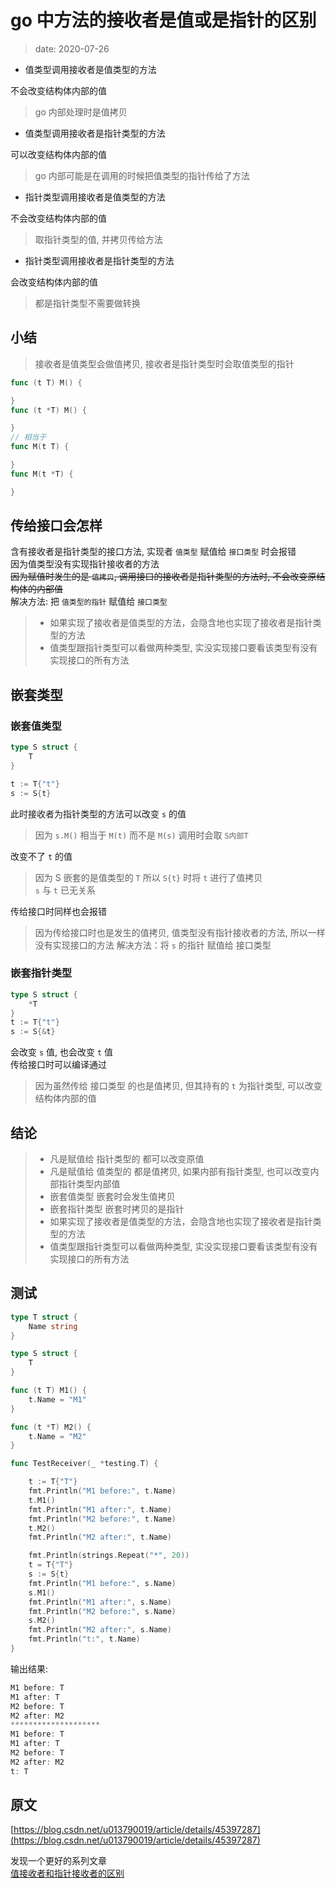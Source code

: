 # go 中方法的接收者是值或是指针的区别

> date: 2020-07-26

- 值类型调用接收者是值类型的方法

不会改变结构体内部的值

> go 内部处理时是值拷贝

- 值类型调用接收者是指针类型的方法

可以改变结构体内部的值  

> go 内部可能是在调用的时候把值类型的指针传给了方法

- 指针类型调用接收者是值类型的方法

不会改变结构体内部的值

> 取指针类型的值, 并拷贝传给方法

- 指针类型调用接收者是指针类型的方法

会改变结构体内部的值

> 都是指针类型不需要做转换

## 小结

> 接收者是值类型会做值拷贝, 接收者是指针类型时会取值类型的指针

```go
func (t T) M() {

}
func (t *T) M() {

}
// 相当于
func M(t T) {

}
func M(t *T) {

}
```

## 传给接口会怎样

含有接收者是指针类型的接口方法, 实现者 `值类型` 赋值给 `接口类型` 时会报错  
因为值类型没有实现指针接收者的方法  
~~因为赋值时发生的是 `值拷贝`, 调用接口的接收者是指针类型的方法时, 不会改变原结构体的内部值~~  
解决方法: 把 `值类型的指针` 赋值给 `接口类型`

> - 如果实现了接收者是值类型的方法，会隐含地也实现了接收者是指针类型的方法
> - 值类型跟指针类型可以看做两种类型, 实没实现接口要看该类型有没有实现接口的所有方法

## 嵌套类型

### 嵌套值类型

```go
type S struct {
    T
}

t := T{"t"}
s := S{t}
```

此时接收者为指针类型的方法可以改变 `s` 的值

> 因为 `s.M()` 相当于 `M(t)` 而不是 `M(s)`
> 调用时会取 `S内部T`

改变不了 `t` 的值  

> 因为 S 嵌套的是值类型的 `T` 所以 `S{t}` 时将 `t` 进行了值拷贝  
> `s` 与 `t` 已无关系

传给接口时同样也会报错

> 因为传给接口时也是发生的值拷贝, 值类型没有指针接收者的方法, 所以一样没有实现接口的方法
> 解决方法：将 `s` 的指针 赋值给 接口类型

### 嵌套指针类型

```go
type S struct {
    *T
}
t := T{"t"}
s := S{&t}
```

会改变 `s` 值, 也会改变 `t` 值  
传给接口时可以编译通过

> 因为虽然传给 接口类型 的也是值拷贝, 但其持有的 `t` 为指针类型, 可以改变结构体内部的值

## 结论

> - 凡是赋值给 指针类型的 都可以改变原值  
> - 凡是赋值给 值类型的 都是值拷贝, 如果内部有指针类型, 也可以改变内部指针类型内部值
> - 嵌套值类型 嵌套时会发生值拷贝
> - 嵌套指针类型 嵌套时拷贝的是指针
> - 如果实现了接收者是值类型的方法，会隐含地也实现了接收者是指针类型的方法
> - 值类型跟指针类型可以看做两种类型, 实没实现接口要看该类型有没有实现接口的所有方法

## 测试

```go
type T struct {
    Name string
}

type S struct {
    T
}

func (t T) M1() {
    t.Name = "M1"
}

func (t *T) M2() {
    t.Name = "M2"
}

func TestReceiver(_ *testing.T) {

    t := T{"T"}
    fmt.Println("M1 before:", t.Name)
    t.M1()
    fmt.Println("M1 after:", t.Name)
    fmt.Println("M2 before:", t.Name)
    t.M2()
    fmt.Println("M2 after:", t.Name)

    fmt.Println(strings.Repeat("*", 20))
    t = T{"T"}
    s := S{t}
    fmt.Println("M1 before:", s.Name)
    s.M1()
    fmt.Println("M1 after:", s.Name)
    fmt.Println("M2 before:", s.Name)
    s.M2()
    fmt.Println("M2 after:", s.Name)
    fmt.Println("t:", t.Name)
}
```

输出结果:

```go
M1 before: T
M1 after: T
M2 before: T
M2 after: M2
********************
M1 before: T
M1 after: T
M2 before: T
M2 after: M2
t: T
```

## 原文

[https://blog.csdn.net/u013790019/article/details/45397287](https://blog.csdn.net/u013790019/article/details/45397287)

发现一个更好的系列文章  
[值接收者和指针接收者的区别](https://qcrao91.gitbook.io/go/interface/zhi-jie-shou-zhe-he-zhi-zhen-jie-shou-zhe-de-qu-bie)
